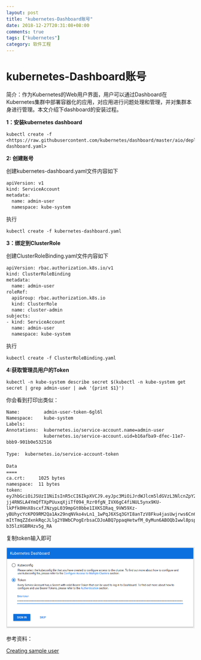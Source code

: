 ```yaml
---
layout: post
title: "kubernetes-Dashboard账号"
date: 2018-12-27T20:31:08+08:00
comments: true
tags: ["kubernetes"]
category: 软件工程
---
```


# kubernetes-Dashboard账号

简介：作为Kubernetes的Web用户界面，用户可以通过Dashboard在Kubernetes集群中部署容器化的应用，对应用进行问题处理和管理，并对集群本身进行管理。本文介绍下dashboard的安装过程。

**1：安装kubernetes dashboard**

```
kubectl create -f <https://raw.githubusercontent.com/kubernetes/dashboard/master/aio/deploy/recommended/kubernetes-dashboard.yaml>
```

**2: 创建账号**

创建kubernetes-dashboard.yaml文件内容如下

```
apiVersion: v1
kind: ServiceAccount
metadata:
  name: admin-user
  namespace: kube-system
```

执行

```
kubectl create -f kubernetes-dashboard.yaml
```

**3：绑定到ClusterRole**

创建ClusterRoleBinding.yaml文件内容如下

```
apiVersion: rbac.authorization.k8s.io/v1
kind: ClusterRoleBinding
metadata:
  name: admin-user
roleRef:
  apiGroup: rbac.authorization.k8s.io
  kind: ClusterRole
  name: cluster-admin
subjects:
- kind: ServiceAccount
  name: admin-user
  namespace: kube-system
```

执行

```
kubectl create -f ClusterRoleBinding.yaml
```

**4:获取管理员用户的Token**

```
kubectl -n kube-system describe secret $(kubectl -n kube-system get secret | grep admin-user | awk '{print $1}')
```

你会看到打印出类似：

```
Name:         admin-user-token-6gl6l
Namespace:    kube-system
Labels:
Annotations:  kubernetes.io/service-account.name=admin-user
              kubernetes.io/service-account.uid=b16afba9-dfec-11e7-bbb9-901b0e532516

Type:  kubernetes.io/service-account-token

Data
====
ca.crt:     1025 bytes
namespace:  11 bytes
token:      eyJhbGciOiJSUzI1NiIsInR5cCI6IkpXVCJ9.eyJpc3MiOiJrdWJlcm5ldGVzL3NlcnZpY2VhY2NvdW50Iiwia3ViZXJuZXRlcy5pby9zZXJ2aWNlYWNjb3VudC9uYW1lc3BhY2UiOiJrdWJlLXN5c3RlbSIsImt1YmVybmV0ZXMuaW8vc2VydmljZWFjY291bnQvc2VjcmV0Lm5hbWUiOiJhZG1pbi11c2VyLXRva2VuLTZnbDZsIiwia3ViZXJuZXRlcy5pby9zZXJ2aWNlYWNjb3VudC9zZXJ2aWNlLWFjY291bnQubmFtZSI6ImFkbWluLXVzZXIiLCJrdWJlcm5ldGVzLmlvL3NlcnZpY2VhY2NvdW50L3NlcnZpY2UtYWNjb3VudC51aWQiOiJiMTZhZmJhOS1kZmVjLTExZTctYmJiOS05MDFiMGU1MzI1MTYiLCJzdWIiOiJzeXN0ZW06c2VydmljZWFjY291bnQ6a3ViZS1zeXN0ZW06YWRtaW4tdXNlciJ9.M70CU3lbu3PP4OjhFms8PVL5pQKj-jj4RNSLA4YmQfTXpPUuxqXjiTf094_Rzr0fgN_IVX6gC4fiNUL5ynx9KU-lkPfk0HnX8scxfJNzypL039mpGt0bbe1IXKSIRaq_9VW59Xz-yBUhycYcKPO9RM2Qa1Ax29nqNVko4vLn1_1wPqJ6XSq3GYI8anTzV8Fku4jasUwjrws6Cn6_sPEGmL54sq5R4Z5afUtv-mItTmqZZdxnkRqcJLlg2Y8WbCPogErbsaCDJoABQ7ppaqHetwfM_0yMun6ABOQbIwwl8pspJhpplKwyo700OSpvTT9zlBsu-b35lzXGBRHzv5g_RA
```

复制token输入即可

![../uploads/2020/10/1561250293.jpg](../uploads/2020/10/1561250293.jpg)

参考资料：

[Creating sample user](https://github.com/kubernetes/dashboard/wiki/Creating-sample-user)